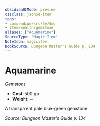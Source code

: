 ```yaml
---
obsidianUIMode: preview
cssclass: json5e-item
tags:
- compendium/src/5e/dmg
- item/wealth/gemstone
aliases: ["Aquamarine"]
SourceType: "Magic Item"
NoteIcon: magicitem
BookSource: Dungeon Master's Guide p. 134
---
```

# Aquamarine
*Gemstone*  

- **Cost**: 500 gp
- **Weight**: ⏤

A transparent pale blue-green gemstone.

*Source: Dungeon Master's Guide p. 134*